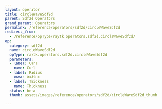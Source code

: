 ```yaml
---
layout: operator
title: circleWaveSdf2d
parent: Sdf2d Operators
grand_parent: Operators
permalink: /reference/operators/sdf2d/circleWaveSdf2d
redirect_from:
  - /reference/opType/raytk.operators.sdf2d.circleWaveSdf2d/
op:
  category: sdf2d
  name: circleWaveSdf2d
  opType: raytk.operators.sdf2d.circleWaveSdf2d
  parameters:
  - label: Curl
    name: Curl
  - label: Radius
    name: Radius
  - label: Thickness
    name: Thickness
  status: beta
  thumb: assets/images/reference/operators/sdf2d/circleWaveSdf2d_thumb.png

---
```

